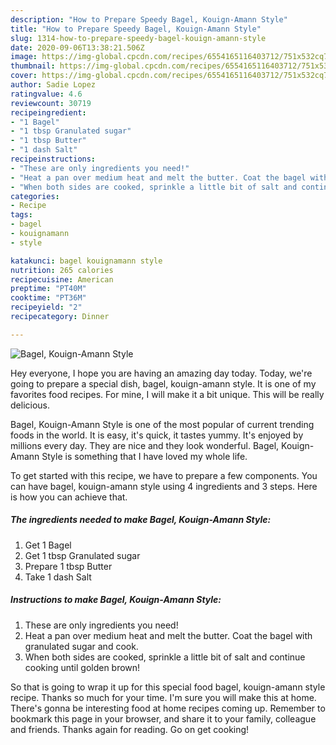 ```yaml
---
description: "How to Prepare Speedy Bagel, Kouign-Amann Style"
title: "How to Prepare Speedy Bagel, Kouign-Amann Style"
slug: 1314-how-to-prepare-speedy-bagel-kouign-amann-style
date: 2020-09-06T13:38:21.506Z
image: https://img-global.cpcdn.com/recipes/6554165116403712/751x532cq70/bagel-kouign-amann-style-recipe-main-photo.jpg
thumbnail: https://img-global.cpcdn.com/recipes/6554165116403712/751x532cq70/bagel-kouign-amann-style-recipe-main-photo.jpg
cover: https://img-global.cpcdn.com/recipes/6554165116403712/751x532cq70/bagel-kouign-amann-style-recipe-main-photo.jpg
author: Sadie Lopez
ratingvalue: 4.6
reviewcount: 30719
recipeingredient:
- "1 Bagel"
- "1 tbsp Granulated sugar"
- "1 tbsp Butter"
- "1 dash Salt"
recipeinstructions:
- "These are only ingredients you need!"
- "Heat a pan over medium heat and melt the butter. Coat the bagel with granulated sugar and cook."
- "When both sides are cooked, sprinkle a little bit of salt and continue cooking until golden brown!"
categories:
- Recipe
tags:
- bagel
- kouignamann
- style

katakunci: bagel kouignamann style 
nutrition: 265 calories
recipecuisine: American
preptime: "PT40M"
cooktime: "PT36M"
recipeyield: "2"
recipecategory: Dinner

---
```



![Bagel, Kouign-Amann Style](https://img-global.cpcdn.com/recipes/6554165116403712/751x532cq70/bagel-kouign-amann-style-recipe-main-photo.jpg)

Hey everyone, I hope you are having an amazing day today. Today, we're going to prepare a special dish, bagel, kouign-amann style. It is one of my favorites food recipes. For mine, I will make it a bit unique. This will be really delicious.



Bagel, Kouign-Amann Style is one of the most popular of current trending foods in the world. It is easy, it's quick, it tastes yummy. It's enjoyed by millions every day. They are nice and they look wonderful. Bagel, Kouign-Amann Style is something that I have loved my whole life.


To get started with this recipe, we have to prepare a few components. You can have bagel, kouign-amann style using 4 ingredients and 3 steps. Here is how you can achieve that.

<!--inarticleads1-->

##### The ingredients needed to make Bagel, Kouign-Amann Style:

1. Get 1 Bagel
1. Get 1 tbsp Granulated sugar
1. Prepare 1 tbsp Butter
1. Take 1 dash Salt




<!--inarticleads2-->

##### Instructions to make Bagel, Kouign-Amann Style:

1. These are only ingredients you need!
1. Heat a pan over medium heat and melt the butter. Coat the bagel with granulated sugar and cook.
1. When both sides are cooked, sprinkle a little bit of salt and continue cooking until golden brown!




So that is going to wrap it up for this special food bagel, kouign-amann style recipe. Thanks so much for your time. I'm sure you will make this at home. There's gonna be interesting food at home recipes coming up. Remember to bookmark this page in your browser, and share it to your family, colleague and friends. Thanks again for reading. Go on get cooking!
